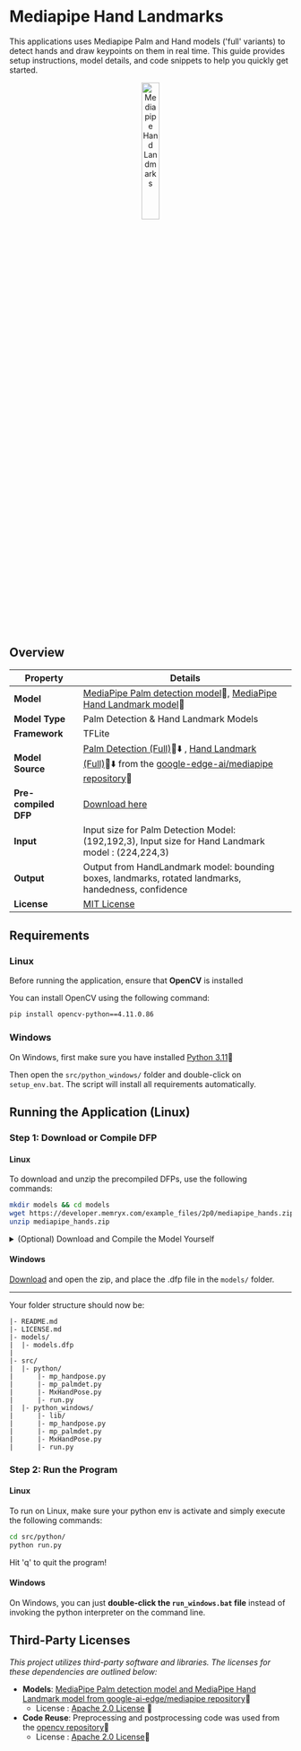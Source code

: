 # Mediapipe Hand Landmarks

This applications uses Mediapipe Palm and Hand models ('full' variants) to detect hands and draw keypoints on them in real time. This guide provides setup instructions, model details, and code snippets to help you quickly get started.

<p align="center">
  <img src="assets/hand.gif" alt="Mediapipe Hand Landmarks" width="25%" />
</p>

## Overview

| **Property**         | **Details**                                                                                  
|----------------------|------------------------------------------
| **Model**            | [MediaPipe Palm detection model](https://mediapipe.readthedocs.io/en/latest/solutions/hands.html#palm-detection-model)🔗, [MediaPipe Hand Landmark model](https://mediapipe.readthedocs.io/en/latest/solutions/hands.html#hand-landmark-model)🔗
| **Model Type**       | Palm Detection & Hand Landmark Models
| **Framework**        | TFLite
| **Model Source**     | [Palm Detection (Full)](https://storage.googleapis.com/mediapipe-assets/palm_detection_full.tflite)🔗⬇️ ,  [Hand Landmark (Full)](https://storage.googleapis.com/mediapipe-assets/hand_landmark_full.tflite)🔗⬇️ from the [google-edge-ai/mediapipe repository](https://github.com/google-ai-edge/mediapipe/blob/master/docs/solutions/models.md#hands)🔗
| **Pre-compiled DFP** | [Download here](https://developer.memryx.com/example_files/2p0/mediapipe_hands.zip)
| **Input**            | Input size for Palm Detection Model: (192,192,3), Input size for Hand Landmark model : (224,224,3)
| **Output**           | Output from HandLandmark model: bounding boxes, landmarks, rotated landmarks, handedness, confidence 
| **License**          | [MIT License](LICENSE.md)


## Requirements

### Linux

Before running the application, ensure that **OpenCV** is installed

You can install OpenCV using the following command:

```bash
pip install opencv-python==4.11.0.86
```

### Windows

On Windows, first make sure you have installed [Python 3.11](https://apps.microsoft.com/detail/9nrwmjp3717k)🔗

Then open the `src/python_windows/` folder and double-click on `setup_env.bat`. The script will install all requirements automatically.


## Running the Application (Linux)

### Step 1: Download or Compile DFP

#### Linux

To download and unzip the precompiled DFPs, use the following commands:

```bash
mkdir models && cd models
wget https://developer.memryx.com/example_files/2p0/mediapipe_hands.zip
unzip mediapipe_hands.zip
```

<details>
<summary> (Optional) Download and Compile the Model Yourself </summary>

If you prefer, you can download and compile the model rather than using the precompiled model. Download the pre-trained 

* Palm Detection and HandLandmark models from from the [google-edge-ai/mediapipe repository](https://github.com/google-ai-edge/mediapipe/blob/master/docs/solutions/models.md#hands)🔗

```bash
wget https://storage.googleapis.com/mediapipe-assets/palm_detection_full.tflite
wget https://storage.googleapis.com/mediapipe-assets/hand_landmark_full.tflite
```

You can now use the MemryX Neural Compiler to compile the model and generate the DFP file required by the accelerator:

```bash
mx_nc -m hand_landmark_full.tflite palm_detection_full.tflite --autocrop
```

**NOTE:** if you compile the DFP yourself, the NeuralCompiler will create a cropped post-processing model. This model is just simple data organziation operations, so our `MxHandPose.py` actually forgoes use of the `post.tflite` and uses plain numpy functions. Thus it is safe to delete the post model file.

</details>


#### Windows

[Download](https://developer.memryx.com/example_files/2p0/mediapipe_hands.zip) and open the zip, and place the .dfp file in the `models/` folder.

---

Your folder structure should now be:
```
|- README.md
|- LICENSE.md
|- models/
|  |- models.dfp
|
|- src/
|  |- python/
|      |- mp_handpose.py
|      |- mp_palmdet.py
|      |- MxHandPose.py
|      |- run.py
|  |- python_windows/
|      |- lib/ 
|      |- mp_handpose.py
|      |- mp_palmdet.py
|      |- MxHandPose.py
|      |- run.py
```



### Step 2: Run the Program

#### Linux

To run on Linux, make sure your python env is activate and simply execute the following commands:

```bash
cd src/python/
python run.py
```

Hit 'q' to quit the program!

#### Windows

On Windows, you can just **double-click the `run_windows.bat` file** instead of invoking the python interpreter on the command line.


## Third-Party Licenses

*This project utilizes third-party software and libraries. The licenses for these dependencies are outlined below:*

- **Models**: [MediaPipe Palm detection model and MediaPipe Hand Landmark model from google-ai-edge/mediapipe repository](https://github.com/google-ai-edge/mediapipe/blob/master/docs/solutions/models.md#hands)🔗
    - License : [Apache 2.0 License](https://github.com/google-ai-edge/mediapipe/blob/master/LICENSE) 🔗
- **Code Reuse**: Preprocessing and postprocessing code was used from the [opencv repository](https://github.com/opencv/opencv_zoo/tree/main/models/handpose_estimation_mediapipe)🔗
    - License : [Apache 2.0 License](https://github.com/opencv/opencv_zoo/blob/main/models/handpose_estimation_mediapipe/LICENSE)🔗

